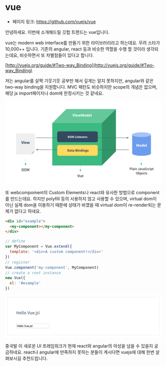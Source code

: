 # vue

- 페이지 링크: https://github.com/vuejs/vue

안녕하세요. 이번에 소개해드릴 깃헙 트랜드는 vue입니다.

vue는 modern web interface를 만들기 위한 라이브러리라고 하는데요. 무려 스타가 10,000++ 입니다. 기존의 angular, react 등과 비슷한 역할을 수행 할 것이라 생각되는데요, 비슷하면서 또 차별점들이 있다고 합니다.


[http://vuejs.org/guide/#Two-way_Binding](http://vuejs.org/guide/#Two-way_Binding)

저는 angular를 살짝 기웃기웃 공부만 해서 깊게는 알지 못하지만, angular와 같은 two-way binding을 지원합니다. MVC 패턴도 비슷하지만 scope의 개념은 없으며, 해당 js import페이지나 dom에 한정시키는 것 같네요.

![이미지](../img/022-20.png)

또 webcompoment의 Custom Elements나 react와 유사한 방법으로 component를 만드는데요. 하지만 polyfill 등의 사용하지 않고 사용할 수 있으며, virtual dom이 아닌 실제 dom을 이용하기 때문에 상태가 바꼈을 때 virtual dom이 re-render되는 문제가 없다고 하네요.


``` html
<div id="example">
  <my-component></my-component>
</div>
```

``` javascript
// define
var MyComponent = Vue.extend({
  template: '<div>A custom component!</div>'
})
// register
Vue.component('my-component', MyComponent)
// create a root instance
new Vue({
  el: '#example'
})
```

![이미지](../img/022-20-01.png)

중국발 이 새로운 UI 프레임워크가 현재 react와 angular의 아성을 넘을 수 있을지 궁금하네요. react나 angular에 만족하지 못하는 분들이 계시다면 vuejs에 대해 한번 살펴보시길 추천드립니다.
